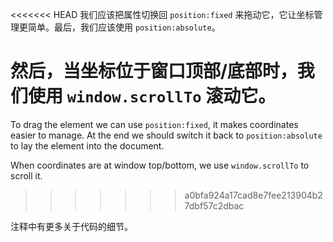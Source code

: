 <<<<<<< HEAD
我们应该把属性切换回 `position:fixed` 来拖动它，它让坐标管理更简单。最后，我们应该使用 `position:absolute`。

然后，当坐标位于窗口顶部/底部时，我们使用 `window.scrollTo` 滚动它。
=======
To drag the element we can use `position:fixed`, it makes coordinates easier to manage. At the end we should switch it back to `position:absolute` to lay the element into the document.

When coordinates are at window top/bottom, we use `window.scrollTo` to scroll it.
>>>>>>> a0bfa924a17cad8e7fee213904b27dbf57c2dbac

注释中有更多关于代码的细节。
